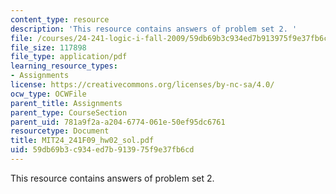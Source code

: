 ```yaml
---
content_type: resource
description: 'This resource contains answers of problem set 2. '
file: /courses/24-241-logic-i-fall-2009/59db69b3c934ed7b913975f9e37fb6cd_MIT24_241F09_hw02_sol.pdf
file_size: 117898
file_type: application/pdf
learning_resource_types:
- Assignments
license: https://creativecommons.org/licenses/by-nc-sa/4.0/
ocw_type: OCWFile
parent_title: Assignments
parent_type: CourseSection
parent_uid: 781a9f2a-a204-6774-061e-50ef95dc6761
resourcetype: Document
title: MIT24_241F09_hw02_sol.pdf
uid: 59db69b3-c934-ed7b-9139-75f9e37fb6cd
---
```

This resource contains answers of problem set 2. 